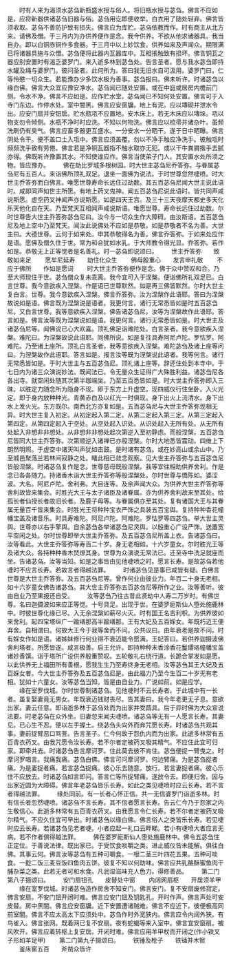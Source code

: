 <!-- { "loadSidebar": true } -->
　　时有人来为渴须水苾刍新瓶盛水授与俗人。将旧瓶水授与苾刍。佛言不应如是。应将新器供诸苾刍旧器与俗。苾刍用讫即便收举。白衣用了随处轻弃。佛言皆须收取。苾刍不善防护致有损失。佛言应为库贮。苾刍依教而作。时有商主从北方来。请佛及僧。于三月内为办供养便作是念。我今供养。不欲从他求诸器具。我当自办。即以白铜赤铜作多食器。于三月中以上妙饮食。供养如来及声闻众。期限满已将诸器具施与众僧。苾刍便将此器内瓦器库中。互相掁触致有损坏。佛言铜瓦之器应别安置时有渴乏婆罗门。来入逝多林到苾刍处。告言圣者。愿与我水苾刍即持水罐及绳与婆罗门。彼问圣者。此何所为。答曰我无旧水自可汲用。婆罗门曰。仁等怜愍一切众生。若能豫办少多饮水极为善事。苾刍报曰。佛未听许。时诸苾刍以缘白佛。佛言大众宜应豫安净水。苾刍闻已随处安置。或在中庭或居房内檐前门侧。令水不净。佛言不应如是。应作贮水堂。苾刍闻已不知何处安置。佛言可于入寺门东边。作停水处。室中闇黑。佛言应安窗牖。地上有泥。应以塼砌并泄水令出。应安门扇并安钮扂。贮水瓶瓨不应置地。安木床上。若无木床应以塼垛。瓨以物支勿令倾侧。水瓶不净时时应洗。不知以何物洗。佛言应以梳帚并诸杂叶。虽频洗刷仍有臭气。佛言应畜多器更互盛水。一分安水一分晒干。遂于日中晒曝。佛言阴处令干。便不盖口土入瓨中。佛言应须盖覆。勿以不净手触应净洗手。彼触瓨时频频洗手致有劳倦。佛言若是净铜瓦器指不触水取亦无犯。或以干牛粪屑揩手去腻亦得。佛既听许豫置其水。不知使谁应作。佛言当使弟子门人。其安置水处所须之物。皆应豫办。
　　佛在劫比罗城多根树园。时大世主苾刍尼乔答弥。与眷属苾刍尼有五百人。来诣佛所顶礼双足。退坐一面佛为说法。于时世尊忽然啑喷。时大世主乔答弥而白佛言。唯愿世尊寿命长远住过劫数。其五百苾刍尼闻大世主说此语时。咸即同声如世主所愿。有地上药叉鬼神。闻五百苾刍尼说此语时。皆共同声咸说斯愿。虚空药叉神闻声亦说斯愿。如是四天王宫。及三十三天夜摩天都史多天化乐天他化自在天。乃至梵天互相闻声咸说斯语。唯愿世尊。寿命长远住过劫数。尔时世尊告大世主乔答弥苾刍尼曰。汝今与一切众生作大障碍。由汝斯语。五百苾刍尼及地上空中乃至梵天。闻汝此说佛处不应如是恭敬。如是恭敬者不名为善。大世主曰。大德世尊。云何于如来处。申其恭敬得名为善。佛言乔答弥。于如来处应作是语。愿佛及僧久住于世。常为和合犹如水乳。于大师教令得光显。乔答弥。若作如是。恭敬无上正等觉者是名善礼。时一苾刍即说颂曰。
　　世主乔答弥　　致敬如来足
　　愿牟尼延寿　　劫住化众生
　　佛母殷重心　　发言申礼敬
　　不应于佛所　　作如是愿词
　　时大世主乔答弥便作是念。佛于众中赞叹和合。乃至大师现住于世。苾刍僧众复未乖离。我今宜可入于涅槃。便诣佛所礼双足已。白言世尊。我今意欲疾入涅槃。作是语已世尊默然。如是再三佛皆默然。尔时大世主复白言。世尊。我今意欲疾入涅槃。佛言乔答弥。汝为涅槃作此语耶。答曰为涅槃故说如是语。佛言既为涅槃说是语者。我更何言。诸行无常悉皆如是时五百苾刍尼。又白言世尊。我等意欲疾入涅槃。佛告诸苾刍尼。汝等为涅槃故作此语耶。答言如是。佛言汝等既为涅槃说如是语。我更何言。诸行无常悉皆如是。时大世主及诸苾刍尼等。闻佛说已心大欢喜。顶礼佛足诣难陀处。白言圣者。我今意欲疾入涅槃。难陀曰。为涅槃故说此语耶。同佛所说。如是复往具寿阿尼卢陀。罗怙罗。阿难陀。乃至诸上座所。顶礼白言圣者。我等意欲疾入涅槃。难陀苾刍及诸上座等问曰。为涅槃故作此语耶。答言如是。报言汝等既为涅槃说此语者。我等何言。诸行无常悉皆如是。于时大世主与五百苾刍尼。顶礼诸上座等。辞还住处到本寺中。于七日内为诸三众演说妙法。既闻法已。令无量众生证得广大殊胜利益。诸苾刍尼各各出寺。就空闲处随其次第半跏端坐。乃至五百悉皆如是。时大世主乔答弥即入三昧。以胜定力随念所为隐身不现。即于东方上升虚空。现四威仪行住坐卧。入火光定。即于身内放种种光。青黄赤白及以红光一时俱现。身下出火上流清水。身下出水上发火光。东方既尔。南西北方亦复如是。五百苾刍尼与大世主乔答弥现相无异。时大世主复入初定。从初定起入第二定。从第二定起入第三定。从第三定起入第四定。从第四定起入于空处。从空处起入识处。从识处起入无所有处。从无所有处起入非想非非想处。从非想非非想处起次第逆入至初静虑。而般涅槃。五百苾刍尼皆同大世主乔答弥。次第顺逆入诸禅已亦般涅槃。尔时大地悉皆震动。四维上下朗然明照。于虚空中诸天叫声犹如击鼓。是时诸有苾刍。或在妙高山或余山中。乃至城邑聚落兰若林间寂静之处。睹此相已敛念观察。见大世主乔答弥与五百苾刍尼皆般涅槃。时诸苾刍复作是念。世尊慈母既般涅槃。我等宜往相助供养舍利。作是念已各各随力。持诸香木诣大世主乔答弥等般涅槃处。尔时世尊与憍陈如。婆涩波。大名。阿尼卢陀。舍利弗。大目连等。及余声闻大众。为供养大世主乔答弥等舍利故皆来集会。时胜光大王与太子诸臣及诸眷属。亦为供养舍利故来至其处。给孤长者仙授长者故旧长者。及鹿子母等。与眷属俱亦至其处。复有诸国大王与其眷属无量百千皆来集会。时胜光王将种种宝衣严饰之具装五百宝舆。复持种种香花幢幡宝盖及诸音乐。时具寿难陀。阿尼卢陀。阿难陀。罗怙罗等四苾刍。举大世主灵舆。世尊亦以右手擎舆。自余苾刍各举诸苾刍尼灵舆。以殷重心广设严饰。送置宽平空闲之处。尔时世尊即举大世主乔答弥。及五百苾刍尼所盖上衣。告诸苾刍曰。汝等看此。大世主乔答弥等寿百二十岁。身无老相如。十六岁童女。尔时胜光王等及诸大众。各持种种香木焚燎其身。世尊为众演说无常法已。还至寺中洗足就座而坐。告诸苾刍。汝等当知。如是之事皆由见他啑喷之时。愿言长寿。是故苾刍若他啑时不应言长寿。若故言者得越法罪。
　　时诸苾刍见是事已咸皆有疑。白佛言世尊是大世主乔答弥。及五百苾刍尼等。曾作何业由彼业力。年百二十身无老相。如十六岁童女佛告诸苾刍。其大世主乔答弥五百苾刍尼等所作之业。汝等善听。彼由自业乃至果报还自受。
　　汝等苾刍乃往古昔此贤劫中人寿二万岁时。有佛世尊。名曰迦摄波如来应正等觉。十号具足。出现于世。在婆罗痆斯仙人堕处施鹿林中。时彼世尊化缘已尽。入无余涅槃如薪尽火灭。时有国王名吉利枳。为供养彼如来舍利。起四宝塔纵广一踰缮那高半踰缮那。王有大妃及五百婇女。年既朽迈王便弃舍。自相谓曰。何故大王今于我等舍而不问。众共议曰。由年衰老是故不问。时有婇女作如是语。诸姊妹修行何业得不衰迈能令愿满。王妃答曰。若供养迦摄波佛舍利塔者。所愿皆遂。咸言极善。启王允许。即持种种末香涂香花鬘璎珞幢幡宝盖诸妙香馔。诣于塔所广设供养殷重赞叹。五轮敬礼右绕行道。长跪合掌发如是愿。以此供养无上福田所有善根。愿我生生乃至寿终身无老相。汝等苾刍其王大妃及五百婇女者。今大世主乔答弥及五百苾刍尼是。由此福力乃至今生百二十岁无有老相。犹如十六童女。汝等苾刍当知。皆是由自业力。广说如前。如是应学。
　　缘在室罗伐城。尔时世尊制诸苾刍。见他啑时不云长寿者。于此城中有一长者。虽复娶妻竟无男女。年既衰迈钱财丧尽。告其妻曰。我今年老更无子息。意欲出家。妻云任意。即诣逝多林于苾刍处而为出家并受圆具。后于异时佛为大众宣说法要。时老苾刍在众外坐。旧妻忽来闻夫啑喷。诸苾刍等无有一人愿言长寿。其妻见。已心生不忍。便以左手握土。绕苾刍头向外而弃咒愿长寿。时诸苾刍共观其事。妻前捉臂恶口骂詈。告言圣子。仁今何故于怨仇内而为出家。此逝多林常有五百青衣药叉。由我咒愿令汝长寿。若不尔者定被药叉吸其精气。不应住此宜可归家。即牵共去。时诸苾刍告言摩诃罗。住此莫去彼不肯住。苾刍便捉一臂曳之。时摩诃罗唱言。我痛我痛。苾刍白佛。佛言可问摩诃罗。何边臂痛。为是苾刍捉者痛。为是妻捉者痛。若言苾刍捉痛。彼心乐去随意。放行。若言妻捉者痛。彼心乐住不应放去。时诸苾刍如言即问。答言仁等所捉臂痛。遂放令去。即便归舍。因与出家近圆为大障碍。佛言年老苾刍皆乐长寿。如此之类见啑喷时应云长寿。若不言者得越法罪。
　　缘处同前。有一长者心怀正信。共一无信婆罗门诣逝多林。时有信长者忽然啑喷。诸苾刍不言长寿。其不信者愿言长寿。告云仁今乃于怨家之内生敬信心。此逝多林常有五百青衣药叉。由我愿言令仁长寿。若不尔者定被药叉吸尔精气。不应久住宜可早出。时诸苾刍以缘白佛。佛言俗人之类皆乐长寿。若见啑时应云长寿。若诸苾刍见老者啑。小者应起一礼口云畔睇。若小有啑喷大者应言无病。若不作者俱得越法罪。
　　佛在婆罗痆斯仙人堕处施鹿林中。佛令五苾刍住正定位。于善说法律。既出家已。于受饮食啖嚼之类。进止威仪皆未能解。俱往白佛。其事云何。佛言汝等苾刍有五种可嚼食。一根二茎三叶四花五果。五种可啖食。一麨二饭三麦豆饭四鱼肉五饼。彼复不知以何助味。佛言应共乳酪酥蜜鱼肉干脯杂菜之类。此若无者可和水食。凡润湿滋味充人色力。得修善品。
　　第二门第八子摄颂曰。
　　安门扇钮孔　　皮替处中窗
　　内阔网扇枢　　开扂须羊甲
　　缘在室罗伐城。时诸苾刍造作房舍不知安门。佛言安门。复不安扇废修寂定。佛言安扇。不安门钮开闭时难。佛言应安门钮及钥匙孔。开时作声。佛言声处可安皮替。房中黑闇。佛言应安窗牖。近下安置遭诸贼难。佛言不应近下。彼便极高同前室闇。佛言不应太高太下应须处中。苾刍作时外宽狭内。佛言应令内阔外狭。有鸟雀入。佛言张网。既着网已复不安扇。夜有蛇蝎等来入室中。佛言宜安窗扇。被风吹开。佛言应着转枢上复安扂。开闭时难。佛言应用羊甲杖而开闭之(作小铁叉子形如羊足甲)
　　第二门第九子摄颂曰。
　　铁锤及枪子　　铁锸并木锨
　　釜床窖五百　　斧凿众皆许
